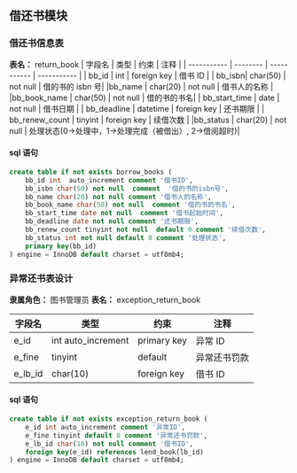 ## 借还书模块

### 借还书信息表

**表名：** return_book
| 字段名 | 类型 | 约束 | 注释 |
| ----------- | -------- | ----------- | ----------- |
| bb_id | int | foreign key | 借书 ID |
| bb_isbn| char(50) | not null | 借的书的 isbn 号|
|bb_name | char(20) | not null | 借书人的名称 |
|bb_book_name | char(50) | not null | 借的书的书名|
| bb_start_time | date | not null | 借书日期 |
| bb_deadline | datetime | foreign key | 还书期限 |
| bb_renew_count | tinyint | foreign key | 续借次数 |
|bb_status | char(20) | not null | 处理状态(0->处理中，1->处理完成（被借出）, 2->借阅超时)|

#### sql 语句

```sql
create table if not exists borrow_books (
    bb_id int  auto_increment comment '借书ID',
    bb_isbn char(50) not null  comment  '借的书的isbn号',
    bb_name char(20) not null comment '借书人的名称',
    bb_book_name char(50) not null  comment '借的书的书名',
    bb_start_time date not null  comment '借书起始时间',
    bb_deadline date not null comment '还书期限',
    bb_renew_count tinyint not null  default 0 comment '续借次数',
    bb_status int not null default 0 comment '处理状态',
    primary key(bb_id)
) engine = InnoDB default charset = utf8mb4;
```

### 异常还书表设计

**隶属角色：** 图书管理员
**表名：** exception_return_book

| 字段名  | 类型               | 约束        | 注释         |
| ------- | ------------------ | ----------- | ------------ |
| e_id    | int auto_increment | primary key | 异常 ID      |
| e_fine  | tinyint            | default     | 异常还书罚款 |
| e_lb_id | char(10)           | foreign key | 借书 ID      |

#### sql 语句

```sql
create table if not exists exception_return_book (
    e_id int auto_increment comment '异常ID',
    e_fine tinyint default 0 comment '异常还书罚款',
    e_lb_id char(10) not null comment '借书ID',
    foreign key(e_id) references lend_book(lb_id)
) engine = InnoDB default charset = utf8mb4;
```

